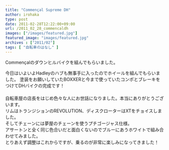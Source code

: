 ```yaml
---
title: "Commençal Supreme DH"
author: irohaka
type: post
date: 2011-02-28T12:22:00+09:00
url: /2011_02_28_commencaldh
images: ["/images/featured.jpg"]
featured_image: "images/featured.jpg"
archives : ["2011/02"]
tags: [ "自転車のはなし" ]
---
```


Commençalのダウンヒルバイクを組んでもらいました。  
 <!--more-->

今日はいよいよHadleyのハブも無事手に入ったのでホイールを組んでもらいました。
塗装をお願いしていたBOXXERと今まで使っていたコンポとブレーキをつけてDHバイクの完成です！  
　  
自転車屋の店長をはじめ色々な人にお世話になりました。本当にありがとうございます。  
リムはトランジションのREVOLUTION、ディスクローターはXTをチョイスしました。  
そしてチェーンには夢屋のチェーンを使うプチゴージャス仕様。  
アサートンと全く同じ色合いだと面白くないのでブルーにあうホワイトで組み合わせてみました。  
とりあえず調整はこれからですが、乗るのが非常に楽しみになってきました！  
 
